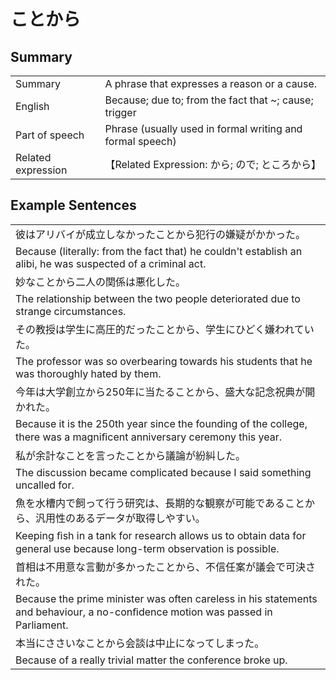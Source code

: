 # ことから

## Summary

<table><tr>   <td>Summary</td>   <td>A phrase that expresses a reason or a cause.</td></tr><tr>   <td>English</td>   <td>Because; due to; from the fact that ~; cause; trigger</td></tr><tr>   <td>Part of speech</td>   <td>Phrase (usually used in formal writing and formal speech)</td></tr><tr>   <td>Related expression</td>   <td>【Related Expression: から; ので; ところから】</td></tr></table>

## Example Sentences

<table><tr><td>彼はアリバイが成立しなかったことから犯行の嫌疑がかかった。</td></tr><tr><td>Because (literally: from the fact that) he couldn't establish an alibi, he was suspected of a criminal act.</td></tr><tr><td>妙なことから二人の関係は悪化した。</td></tr><tr><td>The relationship between the two people deteriorated due to strange circumstances.</td></tr><tr><td>その教授は学生に高圧的だったことから、学生にひどく嫌われていた。</td></tr><tr><td>The professor was so overbearing towards his students that he was thoroughly hated by them.</td></tr><tr><td>今年は大学創立から250年に当たることから、盛大な記念祝典が開かれた。</td></tr><tr><td>Because it is the 250th year since the founding of the college, there was a magniﬁcent anniversary ceremony this year.</td></tr><tr><td>私が余計なことを言ったことから議論が紛糾した。</td></tr><tr><td>The discussion became complicated because I said something uncalled for.</td></tr><tr><td>魚を水槽内で飼って行う研究は、長期的な観察が可能であることから、汎用性のあるデータが取得しやすい。</td></tr><tr><td>Keeping ﬁsh in a tank for research allows us to obtain data for general use because long-term observation is possible.</td></tr><tr><td>首相は不用意な言動が多かったことから、不信任案が議会で可決された。</td></tr><tr><td>Because the prime minister was often careless in his statements and behaviour, a no-conﬁdence motion was passed in Parliament.</td></tr><tr><td>本当にささいなことから会談は中止になってしまった。</td></tr><tr><td>Because of a really trivial matter the conference broke up.</td></tr></table>


